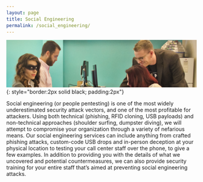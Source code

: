 ```yaml
---
layout: page
title: Social Engineering
permalink: /social_engineering/
---
```

![Social Engineering](/assets/social_engineering.jpg){: style="border:2px solid black; padding:2px"}

Social engineering (or people pentesting) is one of the most widely underestimated security attack vectors, and one of the most profitable for attackers. Using both technical (phishing, RFID cloning, USB payloads) and non-technical approaches (shoulder surfing, dumpster diving), we will attempt to compromise your organization through a variety of nefarious means. Our social engineering services can include anything from crafted phishing attacks, custom-code USB drops and in-person deception at your physical location to testing your call center staff over the phone, to give a few examples. In addition to providing you with the details of what we uncovered and potential countermeasures, we can also provide security training for your entire staff that’s aimed at preventing social engineering attacks.
